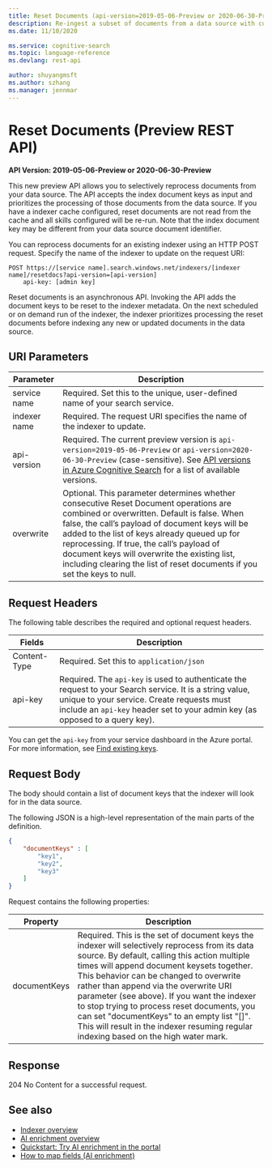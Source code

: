 ```yaml
---
title: Reset Documents (api-version=2019-05-06-Preview or 2020-06-30-Preview)
description: Re-ingest a subset of documents from a data source with customer-provided document keys.
ms.date: 11/10/2020

ms.service: cognitive-search
ms.topic: language-reference
ms.devlang: rest-api

author: shuyangmsft
ms.author: szhang
ms.manager: jennmar
---
```

# Reset Documents (Preview REST API)

**API Version: 2019-05-06-Preview or 2020-06-30-Preview**

This new preview API allows you to selectively reprocess documents from your data source. The API accepts the index document keys as input and prioritizes the processing of those documents from the data source. If you have a indexer cache configured, reset documents are not read from the cache and all skills configured will be re-run. Note that the index document key may be different from your data source document identifier.

You can reprocess documents for an existing indexer using an HTTP POST request. Specify the name of the indexer to update on the request URI: 

```http
POST https://[service name].search.windows.net/indexers/[indexer name]/resetdocs?api-version=[api-version]   
    api-key: [admin key]  
``` 

Reset documents is an asynchronous API. Invoking the API adds the document keys to be reset to the indexer metadata. On the next scheduled or on demand run of the indexer, the indexer prioritizes processing the reset documents before indexing any new or updated documents in the data source.

## URI Parameters

| Parameter	  | Description  | 
|-------------|--------------|
| service name | Required. Set this to the unique, user-defined name of your search service. |
| indexer name  | Required. The request URI specifies the name of the indexer to update. |
| api-version | Required. The current preview version is `api-version=2019-05-06-Preview` or `api-version=2020-06-30-Preview` (case-sensitive). See [API versions in Azure Cognitive Search](https://docs.microsoft.com/azure/search/search-api-versions) for a list of available versions.|
| overwrite | Optional. This parameter determines whether consecutive Reset Document operations are combined or overwritten. Default is false. When false, the call’s payload of document keys will be added to the list of keys already queued up for reprocessing. If true, the call’s payload of document keys will overwrite the existing list, including clearing the list of reset documents if you set the keys to null.|

## Request Headers

The following table describes the required and optional request headers.  

|Fields              |Description      |  
|--------------------|-----------------|  
|Content-Type|Required. Set this to `application/json`|  
|api-key|Required. The `api-key` is used to authenticate the request to your Search service. It is a string value, unique to your service. Create requests must include an `api-key` header set to your admin key (as opposed to a query key).|  

You can get the `api-key` from your service dashboard in the Azure portal. For more information, see [Find existing keys](https://docs.microsoft.com/azure/search/search-security-api-keys#find-existing-keys).   

## Request Body

The body should contain a list of document keys that the indexer will look for in the data source. 

The following JSON is a high-level representation of the main parts of the definition. 

```json
{
    "documentKeys" : [
        "key1",
        "key2",
        "key3"
    ]
}
```
 Request contains the following properties:
 
|Property|Description|  
|--------------|-----------------|
|documentKeys|Required. This is the set of document keys the indexer will selectively reprocess from its data source. By default, calling this action multiple times will append document keysets together. This behavior can be changed to overwrite rather than append via the overwrite URI parameter (see above). If you want the indexer to stop trying to process reset documents, you can set "documentKeys" to an empty list "[]". This will result in the indexer resuming regular indexing based on the high water mark.|

## Response  
204 No Content for a successful request.

## See also

+ [Indexer overview](https://docs.microsoft.com/azure/search/search-indexer-overview)
+ [AI enrichment overview](https://docs.microsoft.com/azure/search/cognitive-search-concept-intro)
+ [Quickstart: Try AI enrichment in the portal](https://docs.microsoft.com/azure/search/cognitive-search-quickstart-blob)
+ [How to map fields (AI enrichment)](https://docs.microsoft.com/azure/search/cognitive-search-output-field-mapping)
